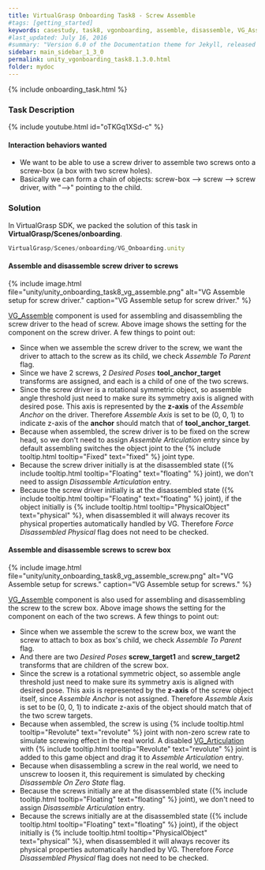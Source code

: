 ```yaml
---
title: VirtualGrasp Onboarding Task8 - Screw Assemble 
#tags: [getting_started]
keywords: casestudy, task8, vgonboarding, assemble, disassemble, VG_Assemble
#last_updated: July 16, 2016
#summary: "Version 6.0 of the Documentation theme for Jekyll, released July 4, 2016, implements relative links so you can view the files offline or on any server without configuring urls and baseurls. Additionally, you can store pages in subdirectories. Templates for alerts and images are available."
sidebar: main_sidebar_1_3_0
permalink: unity_vgonboarding_task8.1.3.0.html
folder: mydoc
---
```


{% include onboarding_task.html %}

### Task Description

{% include youtube.html id="oTKGq1XSd-c" %}

#### Interaction behaviors wanted

* We want to be able to use a screw driver to assemble two screws onto a screw-box (a box with two screw holes).
* Basically we can form a chain of objects: screw-box --> screw --> screw driver, with "-->" pointing to the child.

### Solution

In VirtualGrasp SDK, we packed the solution of this task in **VirtualGrasp/Scenes/onboarding**. 

```js
VirtualGrasp/Scenes/onboarding/VG_Onboarding.unity
````

#### Assemble and disassemble screw driver to screws

{% include image.html file="unity/unity_onboarding_task8_vg_assemble.png" alt="VG Assemble setup for screw driver." caption="VG Assemble setup for screw driver." %}

[VG_Assemble](unity_component_vgassemble.1.3.0.html) component is used for assembling and disassembling the screw driver to the head of screw. 
Above image shows the setting for the component on the screw driver. A few things to point out:

* Since when we assemble the screw driver to the screw, we want the driver to attach to the screw as its child, we check _Assemble To Parent_ flag. 
* Since we have 2 screws, 2 _Desired Poses_ **tool_anchor_target** transforms are assigned, and each is a child of one of the two screws. 
* Since the screw driver is a rotational symmetric object, so assemble angle threshold just need to make sure its symmetry axis is aligned with desired pose. This axis is represented by the **z-axis** of the _Assemble Anchor_ on the driver. Therefore _Assemble Axis_ is set to be (0, 0, 1) to indicate z-axis of the **anchor** should match that of **tool_anchor_target**.  
* Because when assembled, the screw driver is to be fixed on the screw head, so we don't need to assign _Assemble Articulation_ entry since by default assembling switches the object joint to the {% include tooltip.html tooltip="Fixed" text="fixed" %} joint type.
* Because the screw driver initially is at the disassembled state ({% include tooltip.html tooltip="Floating" text="floating" %} joint), we don't need to assign _Disassemble Articulation_ entry.
* Because the screw driver  initially is at the disassembled state ({% include tooltip.html tooltip="Floating" text="floating" %} joint), if the object initially is {% include tooltip.html tooltip="PhysicalObject" text="physical" %}, when disassembled it will always recover its physical properties automatically handled by VG. Therefore _Force Disassembled Physical_ flag does not need to be checked.


#### Assemble and disassemble screws to screw box

{% include image.html file="unity/unity_onboarding_task8_vg_assemble_screw.png" alt="VG Assemble setup for screws." caption="VG Assemble setup for screws." %}

[VG_Assemble](unity_component_vgassemble.1.3.0.html) component is also used for assembling and disassembling the screw to the screw box. 
Above image shows the setting for the component on each of the two screws. A few things to point out:

* Since when we assemble the screw to the screw box, we want the screw to attach to box as box's child, we check _Assemble To Parent_ flag. 
* And there are two _Desired Poses_  **screw_target1** and **screw_target2** transforms that are children of the screw box.
* Since the screw is a rotational symmetric object, so assemble angle threshold just need to make sure its symmetry axis is aligned with desired pose. This axis is represented by the **z-axis** of the screw object itself, since _Assemble Anchor_ is not assigned. Therefore _Assemble Axis_ is set to be (0, 0, 1) to indicate z-axis of the object should match that of the two screw targets.
* Because when assembled, the screw is using  {% include tooltip.html tooltip="Revolute" text="revolute" %} joint with non-zero screw rate to simulate screwing effect in the real world. A disabled [VG_Articulation](unity_component_vgarticulation.1.3.0.html) with  {% include tooltip.html tooltip="Revolute" text="revolute" %} joint is added to this game object and drag it to _Assemble Articulation_ entry.
* Because when disassembling a screw in the real world, we need to unscrew to loosen it, this requirement is simulated by checking _Disassemble On Zero State_ flag.
* Because the screws initially are at the disassembled state ({% include tooltip.html tooltip="Floating" text="floating" %} joint), we don't need to assign _Disassemble Articulation_ entry.
* Because the screws initially are at the disassembled state ({% include tooltip.html tooltip="Floating" text="floating" %} joint), if the object initially is {% include tooltip.html tooltip="PhysicalObject" text="physical" %}, when disassembled it will always recover its physical properties automatically handled by VG. Therefore _Force Disassembled Physical_ flag does not need to be checked.